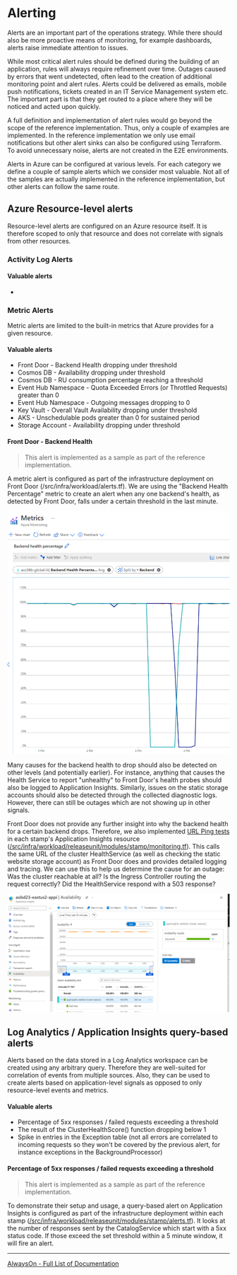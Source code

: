 # Alerting

Alerts are an important part of the operations strategy. While there should also be more proactive means of monitoring, for example dashboards, alerts raise immediate attention to issues.

While most critical alert rules should be defined during the building of an application, rules will always require refinement over time. Outages caused by errors that went undetected, often lead to the creation of additional monitoring point and alert rules.
Alerts could be delivered as emails, mobile push notifications, tickets created in an IT Service Management system etc. The important part is that they get routed to a place where they will be noticed and acted upon quickly.

A full definition and implementation of alert rules would go beyond the scope of the reference implementation. Thus, only a couple of examples are implemented. In the reference implementation we only use email notifications but other alert sinks can also be configured using Terraform. To avoid unnecessary noise, alerts are not created in the E2E environments.

Alerts in Azure can be configured at various levels. For each category we define a couple of sample alerts which we consider most valuable. Not all of the samples are actually implemented in the reference implementation, but other alerts can follow the same route.

## Azure Resource-level alerts

Resource-level alerts are configured on an Azure resource itself. It is therefore scoped to only that resource and does not correlate with signals from other resources.

### Activity Log Alerts

#### Valuable alerts

-

### Metric Alerts

Metric alerts are limited to the built-in metrics that Azure provides for a given resource.

#### Valuable alerts

- Front Door - Backend Health dropping under threshold
- Cosmos DB - Availability dropping under threshold
- Cosmos DB - RU consumption percentage reaching a threshold
- Event Hub Namespace - Quota Exceeded Errors (or Throttled Requests) greater than 0
- Event Hub Namespace - Outgoing messages dropping to 0
- Key Vault - Overall Vault Availability dropping under threshold
- AKS - Unschedulable pods greater than 0 for sustained period
- Storage Account - Availability dropping under threshold

#### Front Door - Backend Health

> This alert is implemented as a sample as part of the reference implementation.

A metric alert is configured as part of the infrastructure deployment on Front Door (/src/infra/workload/alerts.tf). We are using the "Backend Health Percentage" metric to create an alert when any one backend's health, as detected by Front Door, falls under a certain threshold in the last minute.

![Backend Health Metric](/docs/media/monitoring-fd-backend-health.png)

Many causes for the backend health to drop should also be detected on other levels (and potentially earlier). For instance, anything that causes the Health Service to report "unhealthy" to Front Door's health probes should also be logged to Application Insights. Similarly, issues on the static storage accounts should also be detected through the collected diagnostic logs. However, there can still be outages which are not showing up in other signals.

Front Door does not provide any further insight into why the backend health for a certain backend drops. Therefore, we also implemented [URL Ping tests](https://docs.microsoft.com/azure/azure-monitor/app/monitor-web-app-availability) in each stamp's Application Insights resource ([/src/infra/workload/releaseunit/modules/stamp/monitoring.tf](/src/infra/workload/releaseunit/modules/stamp/monitoring.tf)). This calls the same URL of the cluster HealthService (as well as checking the static website storage account) as Front Door does and provides detailed logging and tracing. We can use this to help us determine the cause for an outage: Was the cluster reachable at all? Is the Ingress Controller routing the request correctly? Did the HealthService respond with a 503 response?

![Application Insights URL Ping test](/docs/media/monitoring-appi-url-pingtest.png)

## Log Analytics / Application Insights query-based alerts

Alerts based on the data stored in a Log Analytics workspace can be created using any arbitrary query. Therefore they are well-suited for correlation of events from multiple sources. Also, they can be used to create alerts based on application-level signals as opposed to only resource-level events and metrics.

#### Valuable alerts

- Percentage of 5xx responses / failed requests exceeding a threshold
- The result of the ClusterHealthScore() function dropping below 1
- Spike in entries in the Exception table (not all errors are correlated to incoming requests so they won't be covered by the previous alert, for instance exceptions in the BackgroundProcessor)

#### Percentage of 5xx responses / failed requests exceeding a threshold

> This alert is implemented as a sample as part of the reference implementation.

To demonstrate their setup and usage, a query-based alert on Application Insights is configured as part of the infrastructure deployment within each stamp ([/src/infra/workload/releaseunit/modules/stamp/alerts.tf](/src/infra/workload/releaseunit/modules/stamp/alerts.tf)). It looks at the number of responses sent by the CatalogService which start with a 5xx status code. If those exceed the set threshold within a 5 minute window, it will fire an alert.

---
[AlwaysOn - Full List of Documentation](/docs/README.md)